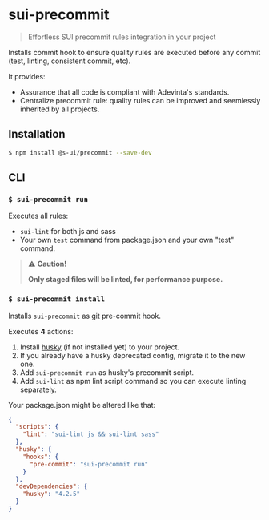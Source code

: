 # sui-precommit

> Effortless SUI precommit rules integration in your project

Installs commit hook to ensure quality rules are executed before any commit (test, linting, consistent commit, etc).

It provides:

* Assurance that all code is compliant with Adevinta's standards.
* Centralize precommit rule: quality rules can be improved and seemlessly inherited by all projects.

## Installation

```sh
$ npm install @s-ui/precommit --save-dev
```

## CLI

### `$ sui-precommit run`

Executes all rules:

* `sui-lint` for both js and sass
* Your own `test` command from package.json
  and your own "test" command.

> :warning: **Caution!**
>
> **Only staged files will be linted, for performance purpose.**

### `$ sui-precommit install`

Installs `sui-precommit` as git pre-commit hook.

Executes **4** actions:

1.  Install [husky](https://www.npmjs.com/package/husky) (if not installed yet) to your project.
2.  If you already have a husky deprecated config, migrate it to the new one.
3.  Add `sui-precommit run` as husky's precommit script.
4.  Add `sui-lint` as npm lint script command so you can execute linting separately.

Your package.json might be altered like that:

```json
{
  "scripts": {
    "lint": "sui-lint js && sui-lint sass"
  },
  "husky": {
    "hooks": {
      "pre-commit": "sui-precommit run"
    }
  },
  "devDependencies": {
    "husky": "4.2.5"
  }
}
```
